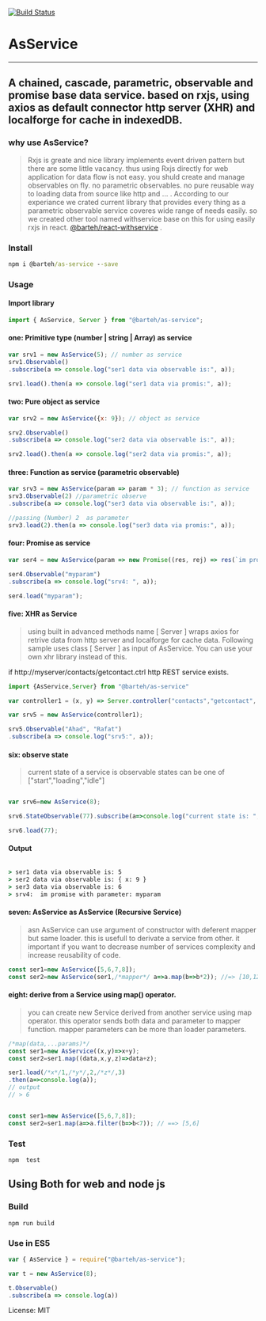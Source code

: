 [![Build Status](https://travis-ci.org/barteh/as-service.svg?branch=master)](https://travis-ci.org/barteh/as-service)

# AsService

---
## A chained, cascade, parametric, observable and promise base data service. based on rxjs, using axios as default connector http server (XHR) and localforge for cache in indexedDB.


### why use AsService?
> Rxjs is greate and nice library implements event driven pattern but there are some little vacancy. thus using Rxjs directly for web application for data flow is not easy. you shuld create and manage observables on fly. no parametric observables. no pure reusable way to loading data from source like http and ... .  According to our experiance we crated current library that provides every thing as a parametric observable  service coveres wide range of  needs easily. so we created other tool named withservice base on this for using easily rxjs in react. [@barteh/react-withservice](https://github.com/barteh/react-withservice) .


### Install

```cmd
npm i @barteh/as-service --save
```


### Usage

#### Import library

```js
import { AsService, Server } from "@barteh/as-service";
```

#### one: Primitive type (number | string | Array) as service

```js
var srv1 = new AsService(5); // number as service
srv1.Observable()
.subscribe(a => console.log("ser1 data via observable is:", a));

srv1.load().then(a => console.log("ser1 data via promis:", a));
```

#### two: Pure object as service

```js
var srv2 = new AsService({x: 9}); // object as service

srv2.Observable()
.subscribe(a => console.log("ser2 data via observable is:", a));

srv2.load().then(a => console.log("ser2 data via promis:", a));
```

#### three: Function as service (parametric observable)

```js
var srv3 = new AsService(param => param * 3); // function as service
srv3.Observable(2) //parametric observe
.subscribe(a => console.log("ser3 data via observable is:", a));

//passing (Number) 2  as parameter
srv3.load(2).then(a => console.log("ser3 data via promis:", a));
```

#### four: Promise as service 

```js
var ser4 = new AsService(param => new Promise((res, rej) => res(`im promise with parameter: ${param}`)));

ser4.Observable("myparam")
.subscribe(a => console.log("srv4: ", a));

ser4.load("myparam");
```

#### five: XHR as Service

 >using built in advanced methods name [ Server ] wraps axios for retrive data from http server and localforge for cache data.
 Following sample uses class [ Server ]  as input of AsService. You can use your own xhr library instead of this.

if  http://myserver/contacts/getcontact.ctrl http REST service exists.

```js
import {AsService,Server} from "@barteh/as-service"

var controller1 = (x, y) => Server.controller("contacts","getcontact", { name: x, lname: y });

var srv5 = new AsService(controller1);

srv5.Observable("Ahad", "Rafat")
.subscribe(a => console.log("srv5:", a));
```


#### six: observe state
> current state of a service is observable
    states can be one of ["start","loading","idle"]
```js

var srv6=new AsService(8);

srv6.StateObservable(77).subscribe(a=>console.log("current state is: ",a))

srv6.load(77);

```

#### Output

```cmd

> ser1 data via observable is: 5
> ser2 data via observable is: { x: 9 }
> ser3 data via observable is: 6
> srv4:  im promise with parameter: myparam

```

#### seven: AsService as AsService (Recursive Service)
> asn  AsService can use argument of constructor with deferent mapper but same loader. this is usefull to derivate a service from other. it important if you want to decrease number of services complexity and increase reusability of code.

```js
const ser1=new AsService([5,6,7,8]);
const ser2=new AsService(ser1,/*mapper*/ a=>a.map(b=>b*2)); //=> [10,12,14,16]
``` 

#### eight: derive from a Service using  map() operator.
> you can create new Service derived from another service using map operator. this operator sends both data and parameter to mapper function. mapper parameters can be more than loader parameters. 
```js
/*map(data,...params)*/
const ser1=new AsService((x,y)=>x+y);
const ser2=ser1.map((data,x,y,z)=>data+z);

ser1.load(/*x*/1,/*y*/,2,/*z*/,3)
.then(a=>console.log(a));
// output 
// > 6



```

```js
const ser1=new AsService([5,6,7,8]);
const ser2=ser1.map(a=>a.filter(b=>b<7)); // ==> [5,6]

```

### Test

 `npm  test`

## Using Both for web and node js

### Build

 `npm run build`


### Use in ES5

 ```js
 var { AsService } = require("@barteh/as-service");

var t = new AsService(8);

t.Observable()
.subscribe(a => console.log(a))
 ```

License: MIT
